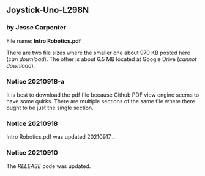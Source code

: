 ## Joystick-Uno-L298N 
### by Jesse Carpenter

File name: **Intro Robotics.pdf**

There are two file sizes where the smaller one about 970 KB posted here (*can download*). The other is about 6.5 MB located at Google Drive (*cannot download*).

### Notice 20210918-a

It is best to download the pdf file because Github PDF view engine seems to have some quirks. There are multiple sections of the same file where there ought to be just the single section. 

### Notice 20210918

Intro Robotics.pdf was updated 20210917...

### Notice 20210910

The *RELEASE* code was updated. 

